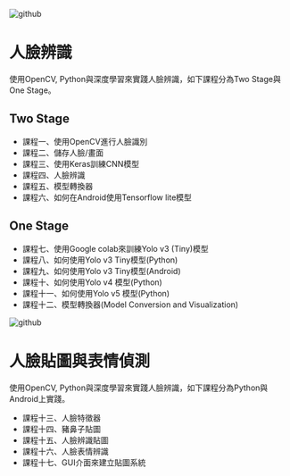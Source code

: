![github](https://www.mayohr.com/wp-content/uploads/2020/03/facepass_02.png)

# 人臉辨識
使用OpenCV, Python與深度學習來實踐人臉辨識，如下課程分為Two Stage與One Stage。

## Two Stage
* 課程一、使用OpenCV進行人臉識別
* 課程二、儲存人臉/畫面
* 課程三、使用Keras訓練CNN模型
* 課程四、人臉辨識
* 課程五、模型轉換器
* 課程六、如何在Android使用Tensorflow lite模型

## One Stage
* 課程七、使用Google colab來訓練Yolo v3 (Tiny)模型
* 課程八、如何使用Yolo v3 Tiny模型(Python)
* 課程九、如何使用Yolo v3 Tiny模型(Android)
* 課程十、如何使用Yolo v4 模型(Python)
* 課程十一、如何使用Yolo v5 模型(Python)
* 課程十二、模型轉換器(Model Conversion and Visualization)

![github](https://lineofficial.blogimg.jp/en/imgs/b/3/b371b71e.png)

# 人臉貼圖與表情偵測
使用OpenCV, Python與深度學習來實踐人臉辨識，如下課程分為Python與Android上實踐。
 
* 課程十三、人臉特徵器
* 課程十四、豬鼻子貼圖
* 課程十五、人臉辨識貼圖
* 課程十六、人臉表情辨識
* 課程十七、GUI介面來建立貼圖系統

